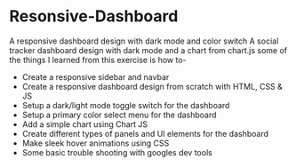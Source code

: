 # Resonsive-Dashboard
A responsive dashboard design with dark mode and color switch
A social tracker dashboard design with dark mode and a chart from chart.js
some of the things I learned from this exercise is how to-
- Create a responsive sidebar and navbar 
- Create a responsive dashboard design from scratch with HTML, CSS & JS
- Setup a dark/light mode toggle switch for the dashboard
- Setup a primary color select menu for the dashboard
- Add a simple chart using Chart JS
- Create different types of panels and UI elements for the dashboard
- Make sleek hover animations using CSS
- Some basic trouble shooting with googles dev tools
